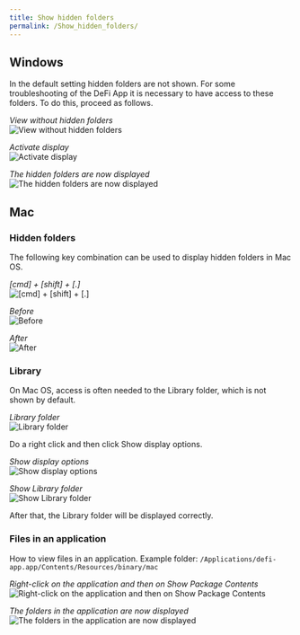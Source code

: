 ```yaml
---
title: Show hidden folders
permalink: /Show_hidden_folders/
---
```


## Windows

In the default setting hidden folders are not shown. For some troubleshooting of the DeFi App it is necessary to have access to these folders. To do this, proceed as follows.

*View without hidden folders*  
![View without hidden folders](./../media/Bildschirmfoto_2021-03-12_um_08.06.20.png)

*Activate display*  
![Activate display](./../media/Bildschirmfoto_2021-03-12_um_08.06.38.png)

*The hidden folders are now displayed*  
![The hidden folders are now displayed](./../media/Bildschirmfoto_2021-03-12_um_08.06.47.png)

## Mac

### Hidden folders

The following key combination can be used to display hidden folders in Mac OS.

*[cmd] + [shift] + [.]*  
![[cmd] + [shift] + [.]](./../media/Toggle-hidden-files-mac-keyboard-shortcut.jpg)

*Before*  
![Before](./../media/Bildschirmfoto_2021-03-13_um_00.28.50.png)

*After*  
![After](./../media/Bildschirmfoto_2021-03-13_um_00.29.27.png)

### Library

On Mac OS, access is often needed to the Library folder, which is not shown by default.

*Library folder*  
![Library folder](./../media/Bildschirmfoto_2021-03-12_um_08.24.15.png)

Do a right click and then click Show display options.

*Show display options*  
![Show display options](./../media/Bildschirmfoto_2021-03-12_um_08.27.16.png)

*Show Library folder*  
![Show Library folder](./../media/Bildschirmfoto_2021-03-12_um_08.33.20.png)

After that, the Library folder will be displayed correctly.

### Files in an application

How to view files in an application. Example folder: `/Applications/defi-app.app/Contents/Resources/binary/mac`

*Right-click on the application and then on Show Package Contents*  
![Right-click on the application and then on Show Package Contents](./../media/Bildschirmfoto_2021-03-13_um_21.44.47.png)

*The folders in the application are now displayed*  
![The folders in the application are now displayed](./../media/Bildschirmfoto_2021-03-13_um_22.06.07.png)
